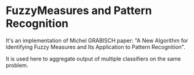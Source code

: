 # FuzzyMeasures and Pattern Recognition

It's an implementation of Michel GRABISCH paper: "A New Algorithm for Identifying Fuzzy Measures and Its Application to Pattern Recognition".

It is used here to aggregate output of multiple classifiers on the same problem.
